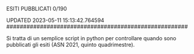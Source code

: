 ESITI PUBBLICATI 0/190 

UPDATED 2023-05-11 15:13:42.764594
######################################################

Si tratta di un semplice script in python per controllare quando sono pubblicati gli esiti (ASN 2021, quinto quadrimestre).

